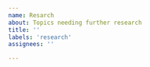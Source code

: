 ```yaml
---
name: Resarch
about: Topics needing further research 
title: ''
labels: 'research'
assignees: ''

---
```



